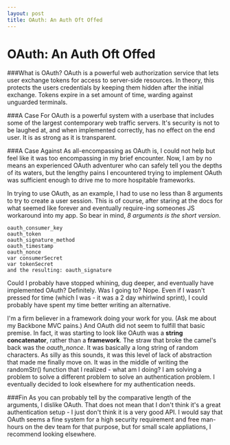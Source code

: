 ```yaml
---
layout: post
title: OAuth: An Auth Oft Offed
---
```



# OAuth: An Auth Oft Offed

###What is OAuth?
OAuth is a powerful web authorization service that lets user exchange tokens for access to server-side resources. In theory, this protects the users credentials by keeping them hidden after the initial exchange. Tokens expire in a set amount of time, warding against unguarded terminals.

###A Case For
OAuth is a powerful system with a userbase that includes some of the largest contemporary web traffic servers. It's security is not to be laughed at, and when implemented correctly, has no effect on the end user. It is as strong as it is transparent.

###A Case Against
As all-encompassing as OAuth is, I could not help but feel like it was too encompassing in my brief encounter. Now, I am by no means an experienced OAuth adventurer who can safely tell you the depths of its waters, but the lengthy pains I encountered trying to implement OAuth was sufficient enough to drive me to more hospitable frameworks. 

In trying to use OAuth, as an example, I had to use no less than 8 arguments to try to create a user session. This is of course, after staring at the docs for what seemed like forever and eventually require-ing someones JS workaround into my app. So bear in mind, *8 arguments is the short version*.

```
oauth_consumer_key
oauth_token
oauth_signature_method
oauth_timestamp
oauth_nonce 
var consumerSecret
var tokenSecret
and the resulting: oauth_signature
```

Could I probably have stopped whining, dug deeper, and eventually have implemented OAuth? Definitely. Was I going to? Nope. Even if I wasn't pressed for time (which I was -  it was a 2 day whirlwind sprint), I could probably have spent my time better writing an alternative.

I'm a firm believer in a framework doing your work for you. (Ask me about my Backbone MVC pains.) And OAuth did not seem to fulfill that basic premise. In fact, it was starting to look like OAuth was a **string concatenator**, rather than a **framework**. The straw that broke the camel's back was the *oauth_nonce*. It was basically a long string of random characters. As silly as this sounds, it was this level of lack of abstraction that made me finally move on. It was in the middle of writing the randomStr() function that I realized - what am I doing? I am solving a problem to solve a different problem to solve an authentication problem. I eventually decided to look elsewhere for my authentication needs.

###Fin
As you can probably tell by the comparative length of the arguments, I dislike OAuth. That does not mean that I don't think it's a great authentication setup - I just don't think it is a very good API. I would say that OAuth seems a fine system for a high security requirement and free man-hours on the dev team for that purpose, but for small scale appliations, I recommend looking elsewhere.

